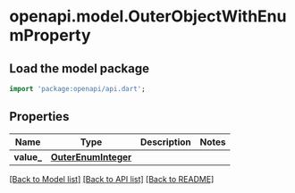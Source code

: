 # openapi.model.OuterObjectWithEnumProperty

## Load the model package
```dart
import 'package:openapi/api.dart';
```

## Properties
Name | Type | Description | Notes
------------ | ------------- | ------------- | -------------
**value_** | [**OuterEnumInteger**](OuterEnumInteger.md) |  | 

[[Back to Model list]](../README.md#documentation-for-models) [[Back to API list]](../README.md#documentation-for-api-endpoints) [[Back to README]](../README.md)


